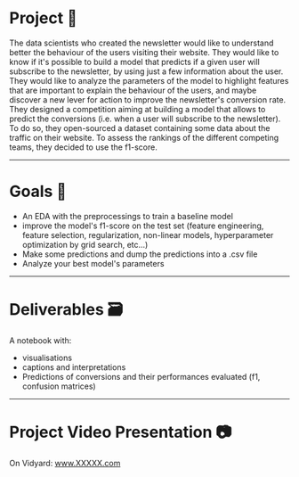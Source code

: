 #  __Project__ 🚧
The data scientists who created the newsletter would like to understand better the behaviour of the users visiting their website. 
They would like to know if it's possible to build a model that predicts if a given user will subscribe to the newsletter, by using just a few information about the user. 
They would like to analyze the parameters of the model to highlight features that are important to explain the behaviour of the users, and maybe discover a new lever for action to improve the newsletter's conversion rate. They designed a competition aiming at building a model that allows to predict the conversions (i.e. when a user will subscribe to the newsletter). To do so, they open-sourced a dataset containing some data about the traffic on their website. To assess the rankings of the different competing teams, they decided to use the f1-score.

----------------

# __Goals__ 🎯

* An EDA with the preprocessings to train a baseline model
* improve the model's f1-score on the test set (feature engineering, feature selection, regularization, non-linear models, hyperparameter optimization by grid search, etc...)
* Make some predictions and dump the predictions into a .csv file
* Analyze your best model's parameters

----------------

# __Deliverables__ 🗃

A notebook with:
* visualisations
* captions and interpretations 
* Predictions of conversions and their performances evaluated (f1, confusion matrices)

----------------

# __Project Video Presentation__ 📷

On Vidyard: www.XXXXX.com
